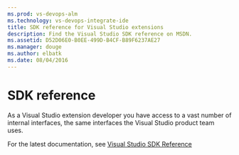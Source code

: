 ```yaml
---
ms.prod: vs-devops-alm
ms.technology: vs-devops-integrate-ide
title: SDK reference for Visual Studio extensions
description: Find the Visual Studio SDK reference on MSDN.
ms.assetid: D52D06E0-B0EE-499D-B4CF-B89F6237AE27
ms.manager: douge
ms.author: elbatk
ms.date: 08/04/2016
---
```


# SDK reference

As a Visual Studio extension developer you have access to a vast number of internal interfaces, the same interfaces the Visual Studio product team uses.

For the latest documentation, see [Visual Studio SDK Reference](https://docs.microsoft.com/en-us/visualstudio/extensibility/visual-studio-sdk-reference)

